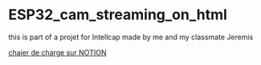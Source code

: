 # ESP32_cam_streaming_on_html

this is part of a projet for Intellcap made by me and my classmate Jeremis<br>

<a href="https://www.notion.so/projeto-INTELLCAP-8fc0aab3e8a24e9c8a9eb93412a3a829">chaier de charge sur NOTION</a>
